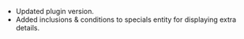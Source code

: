 * Updated plugin version.
* Added inclusions & conditions to specials entity for displaying extra details.